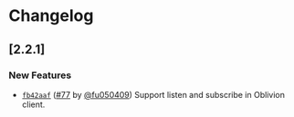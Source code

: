 # Changelog

## \[2.2.1]

### New Features

- [`fb42aaf`](https://github.com/noctisynth/oblivion-rust/commit/fb42aafcd5ae40393b0eca2a454157314f4d30c0) ([#77](https://github.com/noctisynth/oblivion-rust/pull/77) by [@fu050409](https://github.com/noctisynth/oblivion-rust/../../fu050409)) Support listen and subscribe in Oblivion client.
